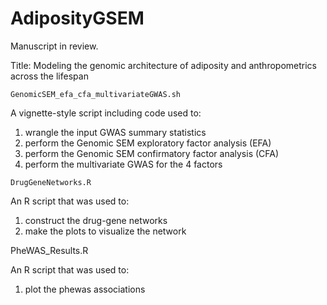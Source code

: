 # AdiposityGSEM

Manuscript in review.

Title: Modeling the genomic architecture of adiposity and anthropometrics across the lifespan

`GenomicSEM_efa_cfa_multivariateGWAS.sh`

A vignette-style script including code used to:
1. wrangle the input GWAS summary statistics
2. perform the Genomic SEM exploratory factor analysis (EFA)
3. perform the Genomic SEM confirmatory factor analysis (CFA)
4. perform the multivariate GWAS for the 4 factors

`DrugGeneNetworks.R`

An R script that was used to:
1. construct the drug-gene networks
2. make the plots to visualize the network

PheWAS_Results.R

An R script that was used to:
1. plot the phewas associations
